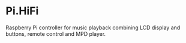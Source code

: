 Pi.HiFi
=======
Raspberry Pi controller for music playback combining LCD display and buttons, remote control and MPD player.
